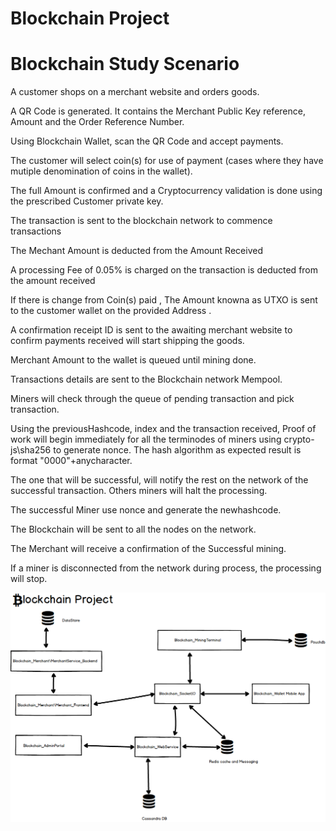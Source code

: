 # Blockchain Project



# Blockchain Study Scenario
A customer shops on a merchant website and  orders goods.

A QR Code is generated. It contains the Merchant Public Key reference, Amount and the Order Reference Number.

Using Blockchain Wallet, scan the QR Code and accept payments.

The customer will select coin(s) for use of payment (cases where they have mutiple denomination of coins in the wallet).

The full Amount is confirmed and a Cryptocurrency validation is done using the prescribed Customer private key.

The transaction is sent to the blockchain network to commence transactions

The Mechant Amount is deducted from the Amount Received

A  processing Fee of 0.05% is charged on the transaction is deducted from the amount received

If there is change from Coin(s) paid  , The Amount knowna as UTXO is sent to the customer wallet on the provided Address .

A confirmation receipt ID is sent to the awaiting merchant website  to confirm payments received will start shipping the goods.

Merchant Amount to the wallet is queued until mining done.

Transactions details are sent to the Blockchain network Mempool.

Miners will check through the queue of pending transaction and pick transaction.

Using the previousHashcode, index and the transaction received, Proof of work will begin immediately for all the terminodes  of miners using crypto-js\sha256 to generate nonce. The hash algorithm as expected result is format "0000"+anycharacter.

The one that will be successful, will notify the rest on the network of the successful transaction. Others miners will halt the processing.


The successful Miner  use nonce and generate the newhashcode.

The Blockchain will be sent to all the nodes on the network.


The Merchant will receive a confirmation of the Successful mining.

If a miner is disconnected from the network during process, the processing will stop.


![alt text](https://github.com/izzumani/Blockchain_Project/blob/master/png/Blockchain%20Dataflow%20chart.png)

